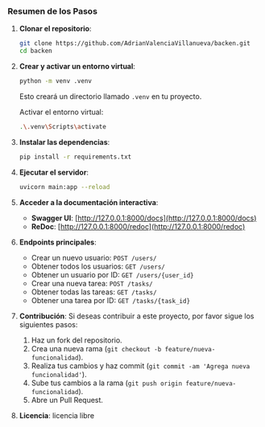 ### Resumen de los Pasos

1. **Clonar el repositorio**: 
    ```bash
    git clone https://github.com/AdrianValenciaVillanueva/backen.git
    cd backen
    ```

2. **Crear y activar un entorno virtual**: 
    ```bash
    python -m venv .venv
    ```
    Esto creará un directorio llamado `.venv` en tu proyecto.

    Activar el entorno virtual:
    ```bash
    .\.venv\Scripts\activate
    ```

3. **Instalar las dependencias**:
    ```bash
    pip install -r requirements.txt
    ```

4. **Ejecutar el servidor**: 
    ```bash
    uvicorn main:app --reload
    ```

5. **Acceder a la documentación interactiva**:
    - **Swagger UI**: [http://127.0.0.1:8000/docs](http://127.0.0.1:8000/docs)
    - **ReDoc**: [http://127.0.0.1:8000/redoc](http://127.0.0.1:8000/redoc)

6. **Endpoints principales**: 
    - Crear un nuevo usuario: `POST /users/`
    - Obtener todos los usuarios: `GET /users/`
    - Obtener un usuario por ID: `GET /users/{user_id}`
    - Crear una nueva tarea: `POST /tasks/`
    - Obtener todas las tareas: `GET /tasks/`
    - Obtener una tarea por ID: `GET /tasks/{task_id}`

7. **Contribución**:
    Si deseas contribuir a este proyecto, por favor sigue los siguientes pasos:

    1. Haz un fork del repositorio.
    2. Crea una nueva rama (`git checkout -b feature/nueva-funcionalidad`).
    3. Realiza tus cambios y haz commit (`git commit -am 'Agrega nueva funcionalidad'`).
    4. Sube tus cambios a la rama (`git push origin feature/nueva-funcionalidad`).
    5. Abre un Pull Request.

8. **Licencia**:
    licencia libre
